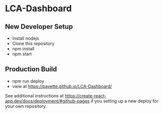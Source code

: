 # LCA-Dashboard

## New Developer Setup
 * Install nodejs
 * Clone this repository
 * npm install
 * npm start

## Production Build
 * npm run deploy
 * view at https://payette.github.io/LCA-Dashboard/

See additional instructions at https://create-react-app.dev/docs/deployment/#github-pages if you setting up a new deploy for your own repository.

